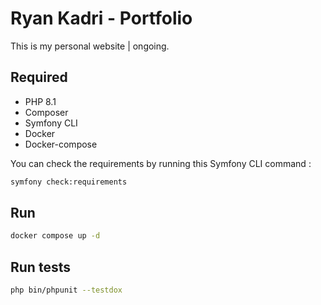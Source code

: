 # Ryan Kadri - Portfolio

This is my personal website | ongoing.

## Required

* PHP 8.1
* Composer
* Symfony CLI
* Docker
* Docker-compose

You can check the requirements by running this Symfony CLI command :
```bash
symfony check:requirements
```

## Run

```bash
docker compose up -d
```

## Run tests

```bash
php bin/phpunit --testdox
```
